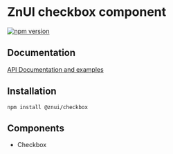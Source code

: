 # ZnUI checkbox component
[![npm version](https://buttons.fury.io/js/@znui%2Fcheckbox.svg)](https://buttons.fury.io/js/@znui%2Fcheckbox)

## Documentation
[API Documentation and examples](https://ui.zation.ru/)

## Installation

```
npm install @znui/checkbox
```

## Components

- Checkbox